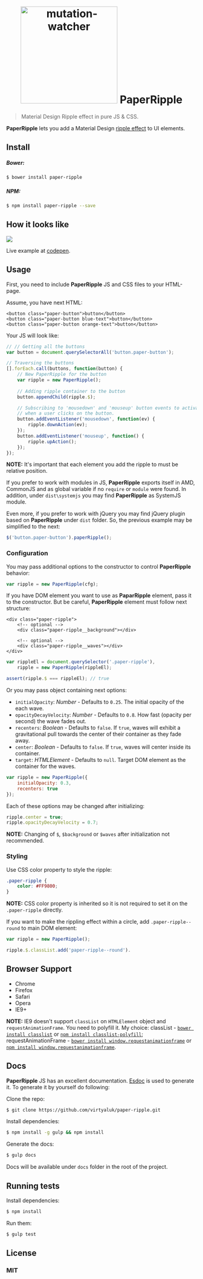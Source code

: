 <h1 align="center">
	<img width="256" src="https://raw.githubusercontent.com/virtyaluk/paper-ripple/master/media/paper-ripple.png" alt="mutation-watcher">
PaperRipple

</h1>

> Material Design Ripple effect in pure JS & CSS.
 
**PaperRipple** lets you add a Material Design [ripple effect](https://www.google.com/design/spec/animation/responsive-interaction.html#responsive-interaction-surface-reaction) to UI elements.

## Install

##### Bower:

````sh
$ bower install paper-ripple
````

##### NPM:
```sh
$ npm install paper-ripple --save
```

## How it looks like

![](https://raw.githubusercontent.com/virtyaluk/paper-ripple/master/media/demo.gif)

Live example at [codepen](http://codepen.io/virtyaluk/pen/BoMXKM).

## Usage

First, you need to include **PaperRipple** JS and CSS files to your HTML-page.

Assume, you have next HTML:
````markup
<button class="paper-button">button</button>
<button class="paper-button blue-text">button</button>
<button class="paper-button orange-text">button</button>
````

Your JS will look like:
````js
// // Getting all the buttons
var button = document.querySelectorAll('button.paper-button');

// Traversing the buttons
[].forEach.call(buttons, function(button) {
	// New PaperRipple for the button
	var ripple = new PaperRipple();
	
	// Adding ripple container to the button
	button.appendChild(ripple.$);

	// Subscribing to 'mousedown' and 'mouseup' button events to activate ripple effect
	// when a user clicks on the button.
	button.addEventListener('mousedown', function(ev) {
		ripple.downAction(ev);
	});
	button.addEventListener('mouseup', function() {
		ripple.upAction();
	});
});
````

__NOTE:__ It's important that each element you add the ripple to must be relative position.

If you prefer to work with modules in JS, **PaperRipple** exports itself in AMD, CommonJS and as global variable if no `require` or `module` were found. In addition, under `dist\systemjs` you may find **PaperRipple** as SystemJS module.

Even more, if you prefer to work with jQuery you may find jQuery plugin based on **PaperRipple** under `dist` folder. So, the previous example may be simplified to the next:

````js
$('button.paper-button').paperRipple();
````

### Configuration

You may pass additional options to the constructor to control **PaperRipple** behavior:

````js
var ripple = new PaperRipple(cfg);
````

If you have DOM element you want to use as **PaparRipple** element, pass it to the constructor. But be careful, **PaperRipple** element must follow next structure:

````markup
<div class="paper-ripple">
	<!-- optional -->
	<div class="paper-ripple__background"></div>

	<!-- optional -->
	<div class="paper-ripple__waves"></div>
</div>
````

````js
var rippleEl = document.querySelector('.paper-ripple'),
	ripple = new PaperRipple(rippleEl);

assert(ripple.$ === rippleEl); // true
````

Or you may pass object containing next options:

* `initialOpacity`: *Number* - Defaults to `0.25`. The initial opacity of the each wave.
* `opacityDecayVelocity`: *Number* - Defaults to `0.8`. How fast (opacity per second) the wave fades out.
* `recenters`: *Boolean* - Defaults to `false`. If `true`, waves will exhibit a gravitational pull towards the center of their container as they fade away.
* `center`: *Boolean* - Defaults to `false`. If `true`, waves will center inside its container.
* `target`: *HTMLElement* - Defaults to `null`. Target DOM element as the container for the waves.

````js
var ripple = new PaperRipple({
	initialOpacity: 0.3,
	recenters: true
});
````

Each of these options may be changed after initializing:

````js
ripple.center = true;
ripple.opacityDecayVelocity = 0.7;
````
**NOTE:** Changing of `$`, `$background` or `$waves` after initialization not recommended.

### Styling

Use CSS color property to style the ripple:

````css
.paper-ripple {
	color: #FF9800;
}
````

**NOTE:** CSS color property is inherited so it is not required to set it on the `.paper-ripple` directly.

If you want to make the rippling effect within a circle, add `.paper-ripple--round` to main DOM element:

````js
var ripple = new PaperRipple();

ripple.$.classList.add('paper-ripple--round').
````

## Browser Support

- Chrome
- Firefox
- Safari
- Opera
- IE9+

__NOTE:__ IE9 doesn't support `classList` on `HTMLElement` object and `requestAnimationFrame`. You need to polyfill it. My choice: classList - [`bower install classlist`](https://github.com/components/classList.js) or [`npm install classlist-polyfill`](https://github.com/yola/classlist-polyfill); requestAnimationFrame - [`bower install window.requestanimationframe`](https://github.com/Polyfiller/window.requestAnimationFrame) or [`npm install window.requestanimationframe`](https://github.com/Polyfiller/window.requestAnimationFrame).

## Docs

**PaperRipple** JS has an excellent documentation. [Esdoc](https://github.com/nanopx/gulp-esdoc) is used to generate it. To generate it by yourself do following:

Clone the repo:

````sh
$ git clone https://github.com/virtyaluk/paper-ripple.git
````
Install dependencies:

````sh
$ npm install -g gulp && npm install
````

Generate the docs:

````sh
$ gulp docs
````

Docs will be available under `docs` folder in the root of the project.

## Running tests

Install dependencies:

````sh
$ npm install
````

Run them:

````sh
$ gulp test
````

## License

### MIT